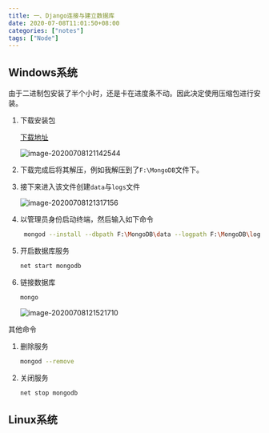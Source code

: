 ```yaml
---
title: 一、Django连接与建立数据库
date: 2020-07-08T11:01:50+08:00
categories: ["notes"]
tags: ["Node"]
---
```


## Windows系统

由于二进制包安装了半个小时，还是卡在进度条不动。因此决定使用压缩包进行安装。

1. 下载安装包

   [下载地址](https://www.mongodb.com/try/download/community)

   ![image-20200708121142544](https://cdn.jsdelivr.net/gh/blogimg/HexoStaticFile2@latest/2020/07/08/418101af076a337a0683ea5cf22d72b9.png)

2. 下载完成后将其解压，例如我解压到了`F:\MongoDB`文件下。

3. 接下来进入该文件创建`data`与`logs`文件

   ![image-20200708121317156](https://cdn.jsdelivr.net/gh/blogimg/HexoStaticFile2@latest/2020/07/08/ff8268f963d4bd36837036bf5f08e122.png)

4. 以管理员身份启动终端，然后输入如下命令

   ```bash
    mongod --install --dbpath F:\MongoDB\data --logpath F:\MongoDB\logs\mongo.log
   ```

5. 开启数据库服务

   ```bash
   net start mongodb
   ```

6. 链接数据库

   ```bash
   mongo
   ```

   ![image-20200708121521710](https://cdn.jsdelivr.net/gh/blogimg/HexoStaticFile2@latest/2020/07/08/c14dcc1658e812c35f575bfacf551ffa.png)



其他命令 

1. 删除服务

   ```bash
   mongod --remove
   ```

2. 关闭服务

   ```bash
   net stop mongodb
   ```

   

## Linux系统